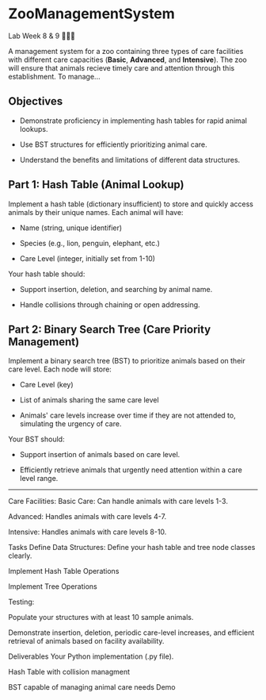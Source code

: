# ZooManagementSystem
Lab Week 8 &amp; 9 🐘🦒🐅

A management system for a zoo containing three types of care facilities with different care capacities (**Basic**, **Advanced**, and **Intensive**). The zoo will ensure that animals recieve timely care and attention through this establishment. To manage...

## Objectives
- Demonstrate proficiency in implementing hash tables for rapid animal lookups.

- Use BST structures for efficiently prioritizing animal care.

- Understand the benefits and limitations of different data structures.

## Part 1: Hash Table (Animal Lookup)

Implement a hash table (dictionary insufficient) to store and quickly access animals by their unique names. Each animal will have:

- Name (string, unique identifier)

- Species (e.g., lion, penguin, elephant, etc.)

- Care Level (integer, initially set from 1-10)

Your hash table should:

- Support insertion, deletion, and searching by animal name.

- Handle collisions through chaining or open addressing.

## Part 2: Binary Search Tree (Care Priority Management)

Implement a binary search tree (BST) to prioritize animals based on their care level. Each node will store:

- Care Level (key)

- List of animals sharing the same care level

- Animals' care levels increase over time if they are not attended to, simulating the urgency of care.

Your BST should:

- Support insertion of animals based on care level.

- Efficiently retrieve animals that urgently need attention within a care level range.

---------------------------------------------------------------------------------------------------------

Care Facilities:
Basic Care: Can handle animals with care levels 1-3.

Advanced: Handles animals with care levels 4-7.

Intensive: Handles animals with care levels 8-10.


Tasks
Define Data Structures: Define your hash table and tree node classes clearly.

Implement Hash Table Operations

Implement Tree Operations

Testing:

Populate your structures with at least 10 sample animals.

Demonstrate insertion, deletion, periodic care-level increases, and efficient retrieval of animals based on facility availability.

Deliverables
Your Python implementation (.py file).

Hash Table with collision managment

BST capable of managing animal care needs
Demo
